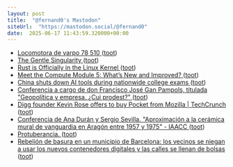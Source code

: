 ```yaml
---
layout: post
title:  "@fernand0's Mastodon"
siteUrl:  "https://mastodon.social/@fernand0"
date:  2025-06-17 11:43:59.320000+00:00
---
```

*  [Locomotora de varpo 78 510 ](https://www.flickr.com/photos/fernand0/54559876036) ([toot](https://mastodon.social/@fernand0/114698527658039325))
*  [The Gentle Singularity ](https://blog.samaltman.com/the-gentle-singularit) ([toot](https://mastodon.social/@fernand0/114698366168252009))
*  [Rust is Officially in the Linux Kernel ](https://weeklyrust.substack.com/p/rust-is-officially-in-the-linux-kernel?r=327yz) ([toot](https://mastodon.social/@fernand0/114698300906395055))
*  [Meet the Compute Module 5: What’s New and Improved? ](https://www.digikey.com/en/maker/blogs/2025/meet-the-compute-module-5-whats-new-and-improve) ([toot](https://mastodon.social/@fernand0/114697937120737394))
*  [China shuts down AI tools during nationwide college exams ](https://www.theverge.com/news/682737/china-shuts-down-ai-chatbots-exam-seaso) ([toot](https://mastodon.social/@fernand0/114697687828525015))
*  [Conferencia a cargo de don Francisco José Gan Pampols, titulada "Geopolítica y empresa. ¿Cui prodest?" ](https://www.unizar.es/actualidad/vernoticia_ng.php?id=9071) ([toot](https://mastodon.social/@fernand0/114696006863376008))
*  [Digg founder Kevin Rose offers to buy Pocket from Mozilla \| TechCrunch ](https://techcrunch.com/2025/05/23/digg-founder-kevin-rose-offers-to-buy-pocket-from-mozilla) ([toot](https://mastodon.social/@fernand0/114694266464145342))
*  [Conferencia de Ana Durán y Sergio Sevilla. "Aproximación a la cerámica mural de vanguardia en Aragón entre 1957 y 1975" - IAACC ](https://iaacc.es/events/conferencia-de-ana-duran-y-sergio-sevilla-aproximacion-a-la-ceramica-mural-de-vanguardia-en-aragon-entre-1957-y-1975/?occurrence=2025-06-1) ([toot](https://mastodon.social/@fernand0/114693935873001692))
*  [Protuberancia. ](https://avecesunafoto.wordpress.com/2025/06/16/protuberancia) ([toot](https://mastodon.social/@fernand0/114693822790968819))
*  [Rebelión de basura en un municipio de Barcelona: los vecinos se niegan a usar los nuevos contenedores digitales y las calles se llenan de bolsas  ](https://www.eleconomista.es/actualidad/noticias/13406299/06/25/rebelion-de-basura-en-un-municipio-de-barcelona-los-vecinos-se-niegan-a-usar-los-nuevos-contenedores-digitales-y-las-calles-se-llenan-de-bolsas.html) ([toot](https://mastodon.social/@fernand0/114693655868453203))
